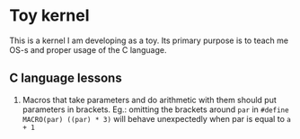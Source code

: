 # Toy kernel
This is a kernel I am developing as a toy. Its primary purpose is to teach me OS-s and proper usage of the C language.

## C language lessons
1. Macros that take parameters and do arithmetic with them should put parameters in brackets. Eg.: omitting the brackets around `par` in `#define MACRO(par) ((par) * 3)` will behave unexpectedly when par is equal to `a + 1`